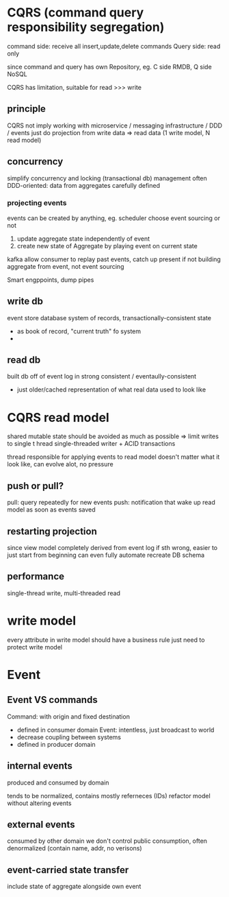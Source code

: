# CQRS (command query responsibility segregation)
command side: receive all insert,update,delete commands
Query side: read only

since command and query has own Repository, eg. C side RMDB, Q side NoSQL

CQRS has limitation, suitable for read >>> write

## principle
CQRS not imply working with microservice / messaging infrastructure / DDD / events
just do projection from write data => read data (1 write model, N read model)

## concurrency
simplify concurrency and locking (transactional db) management
often DDD-oriented: data from aggregates carefully defined


### projecting events
events can be created by anything, eg. scheduler
choose event sourcing or not
1. update aggregate state independently of event
2. create new state of Aggregate by playing event on current state

kafka allow consumer to replay past events, catch up present
if not building aggregate from event, not event sourcing

Smart engppoints, dump pipes

## write db
event store database
system of records, transactionally-consistent state
- as book of record, "current truth" fo system
- 
## read db
built db off of event log in strong consistent / eventaully-consistent
- just older/cached representation of what real data used to look like


# CQRS read model
shared mutable state should be avoided as much as possible 
=> limit writes to single t hread
single-threaded writer + ACID transactions

thread responsible for applying events to read model
doesn't matter what it look like, can evolve alot, no pressure

## push or pull?
pull: query repeatedly for new events 
push: notification that wake up read model as soon as events saved

## restarting projection
since view model completely derived from event log
if sth wrong, easier to just start from beginning
can even fully automate recreate DB schema

## performance
single-thread write, multi-threaded read

# write model
every attribute in write model should have a business rule
just need to protect write model


# Event
## Event VS commands
Command: with origin and fixed destination
  - defined in consumer domain
Event: intentless, just broadcast to world 
  - decrease coupling between systems
  - defined in producer domain
  
## internal events 
produced and consumed by domain

tends to be normalized, contains mostly referneces (IDs)
refactor model without altering events

## external events
consumed by other domain we don't control
public consumption, often denormalized (contain name, addr, no verisons)

## event-carried state transfer
include state of aggregate alongside own event









